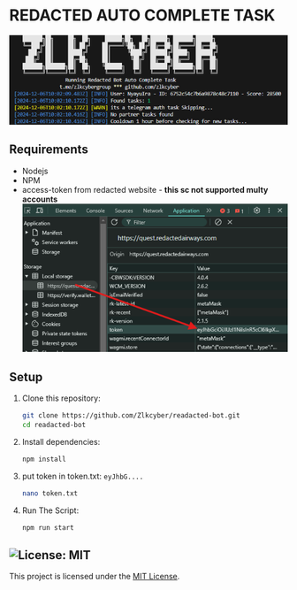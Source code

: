 # REDACTED AUTO COMPLETE TASK

![banner](image.png)

## Requirements
- Nodejs 
- NPM
- access-token from redacted website -  **this sc not supported multy accounts**
![get-token](image-1.png)

## Setup

1. Clone this repository:
   ```bash
   git clone https://github.com/Zlkcyber/readacted-bot.git
   cd readacted-bot
   ```
2. Install dependencies:
   ```bash
   npm install
   ```
3. put token in token.txt: `eyJhbG....`
   ```bash
   nano token.txt
   ```
4. Run The Script:
   ```bash
   npm run start
   ```

## ![License: MIT](https://img.shields.io/badge/License-MIT-yellow.svg)

This project is licensed under the [MIT License](LICENSE).
